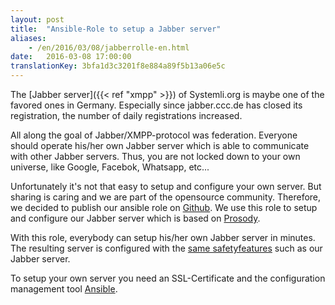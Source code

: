 ```yaml
---
layout: post 
title:  "Ansible-Role to setup a Jabber server"
aliases:
    - /en/2016/03/08/jabberrolle-en.html
date:   2016-03-08 17:00:00
translationKey: 3bfa1d3c3201f8e884a89f5b13a06e5c
---
```

The [Jabber server]({{< ref "xmpp" >}}) of Systemli.org is maybe one of the favored ones in Germany. Especially since 
jabber.ccc.de has closed its registration, the number of daily registrations increased.

All along the goal of Jabber/XMPP-protocol was federation. Everyone should operate his/her own Jabber server which is 
able to communicate with other Jabber servers. Thus, you are not locked down to your own universe, like Google, 
Facebok, Whatsapp, etc... 

Unfortunately it's not that easy to setup and configure your own server. But sharing is caring and we are part of the
opensource community. Therefore, we decided to publish our ansible role on 
[Github](https://github.com/systemli/ansible-role-prosody). We use this role to setup and configure our Jabber server 
which is based on [Prosody](https://prosody.im/).

With this role, everybody can setup his/her own Jabber server in minutes. The resulting server is configured with the 
[same safetyfeatures](https://xmpp.net/result.php?domain=jabber.systemli.org&type=client) such as our Jabber server. 

To setup your own server you need an SSL-Certificate and the configuration management tool 
[Ansible](http://www.ansible.com/).

